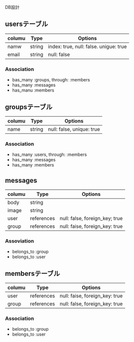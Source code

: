 DB設計

## usersテーブル
|columu|Type|Options|
|------|----|-------|
|namw|string|index: true, null: false. unigue: true
|email|string|null: false

### Association
- bas_many :groups, through: :members
- has_many :messages
- has_manu :members

## groupsテーブル
|columu|Type|Options|
|------|----|-------|
|name|string|null: false, unique: true

### Association
- has_many :users, through: :members
- has_many :messages
- has_many :members

## messages
|columu|Type|Options|
|------|----|-------|
|body|string|
|image|string|
|user|references|null: false, foreign_key; true
|group|references|null: faise, foreign_key: true

### Assoviation
- belongs_to :group
- belongs_to :user

## membersテーブル
|columu|Type|Options|
|------|----|-------|
|user|references|null: faise, foreign_key: true
|group|references|null: false, foreign_key: true

### Association
- belongs_to :group
- belongs_to :user


